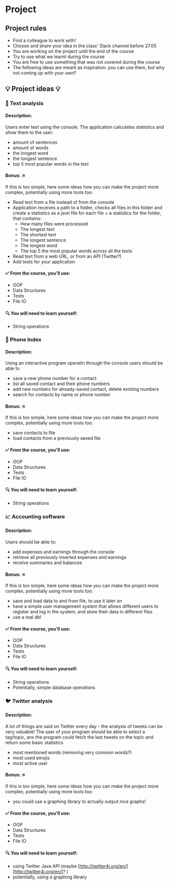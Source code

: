 # Project 

## Project rules 
- Find a colleague to work with!
- Choose and share your idea in the class' Slack channel before 27.05
- You are working on the project until the end of the course
- Try to use what we learnt during the course
- You are free to use something that was not covered during the course
- The following ideas are meant as inspiration: you can use them, but why not coming up with your own?

## :bulb: Project ideas :bulb:
### :book: Text analysis 
#### Description:
Users enter text using the console. The application calculates statistics and show them to the user:

- amount of sentences
- amount of words
- the longest word
- the longest sentence
- top 5 most popular words in the text 

#### Bonus: :arrow_upper_right:
If this is too simple, here some ideas how you can make the project more complex, potentially using more tools too:

- Read text from a file instead of from the console
- Application receives a path to a folder, checks all files in this folder and create a statistics as a json file for 
each file + a statistics for the folder, that contains: 
    - How many files were processed
    - The longest text
    - The shortest text
    - The longest sentence
    - The longest word
    - The top 5 the most popular words across all the texts
- Read text from a web URL, or from an API (Twitter?)
- Add tests for your application

#### :white_check_mark: From the course, you'll use:
- OOP
- Data Structures 
- Tests
- File IO

#### :mag: You will need to learn yourself: 
- String operations

### :iphone: Phone Index
#### Description:
Using an interactive program operatin through the console users should be able to 
- save a new phone number for a contact
- list all saved contact and their phone numbers
- add new numbers for already-saved contact, delete existing numbers
- search for contacts by name or phone number

#### Bonus: :arrow_upper_right:
If this is too simple, here some ideas how you can make the project more complex, potentially using more tools too:

- save contacts to file
- load contacts from a previously saved file

#### :white_check_mark: From the course, you'll use:
- OOP
- Data Structures 
- Tests
- File IO

#### :mag: You will need to learn yourself:
- String operations

### 📈 Accounting software
#### Description:
Users should be able to:
- add expenses and earnings through the console
- retrieve all previously inserted expenses and earnings
- receive summaries and balances

#### Bonus: :arrow_upper_right:
If this is too simple, here some ideas how you can make the project more complex, potentially using more tools too:

- save and load data to and from file, to use it later on
- have a simple user management system that allows different users to register and log in the system, and store their data in different files
- use a real db!

#### :white_check_mark: From the course, you'll use:
- OOP
- Data Structures 
- Tests
- File IO

#### :mag: You will need to learn yourself: 
- String operations
- Potentially, simple database operations

### 🐦 Twitter analysis
#### Description:
A lot of things are said on Twitter every day - the analysis of tweets can be very valuable!
The user of your program should be able to select a tag/topic, anx the program could fetch the last tweets on the topic and return some basic statistics

- most mentioned words (removing very common words?)
- most used emojis
- most active user

#### Bonus: :arrow_upper_right:
If this is too simple, here some ideas how you can make the project more complex, potentially using more tools too:

- you could use a graphing library to actually output nice graphs!

#### :white_check_mark: From the course, you'll use:
- OOP
- Data Structures 
- Tests
- File IO

#### :mag: You will need to learn yourself: 
- using Twitter Java API (maybe [http://twitter4j.org/en/](http://twitter4j.org/en/)? )
- potentially, using a graphing library
